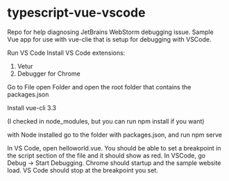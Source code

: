 # typescript-vue-vscode
Repo for help diagnosing JetBrains WebStorm debugging issue. Sample Vue app for use with vue-clie that is setup for debugging with VSCode. 

Run VS Code
Install VS Code extensions:
1) Vetur
2) Debugger for Chrome

Go to File open Folder and open the root folder that contains the packages.json

Install vue-cli 3.3

(I checked in node_modules, but you can run npm install if you want)

with Node installed go to the folder with packages.json, and run npm serve

In VS Code, open helloworld.vue. You should be able to set a breakpoint in the script section of the file and it should show as red. In VSCode, go Debug -> Start Debugging. Chrome should startup and the sample website load. VS Code should stop at the breakpoint you set.

